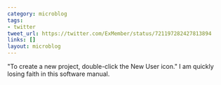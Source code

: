```yaml
---
category: microblog
tags:
- twitter
tweet_url: https://twitter.com/ExMember/status/721197282427813894
links: []
layout: microblog
---
```

"To create a new project, double-click the New User icon." I am quickly losing faith in this software manual.
